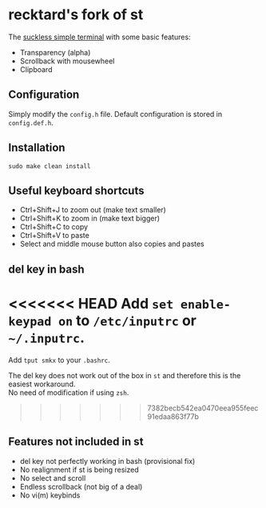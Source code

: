# recktard's fork of st

The [suckless simple terminal](https://st.suckless.org/) with some basic features:

+ Transparency (alpha)
+ Scrollback with mousewheel
+ Clipboard 

## Configuration

Simply modify the `config.h` file. 
Default configuration is stored in `config.def.h`.

## Installation

```
sudo make clean install
```

## Useful keyboard shortcuts

+ Ctrl+Shift+J to zoom out (make text smaller)
+ Ctrl+Shift+K to zoom in (make text bigger)
+ Ctrl+Shift+C to copy
+ Ctrl+Shift+V to paste
+ Select and middle mouse button also copies and pastes

## del key in bash
<<<<<<< HEAD
Add `set enable-keypad on` to `/etc/inputrc` or `~/.inputrc`.
=======
Add `tput smkx` to your `.bashrc`.<br/>

The del key does not work out of the box in `st` and therefore this is the easiest workaround.<br/>
No need of modification if using `zsh`.
>>>>>>> 7382becb542ea0470eea955feec91edaa863f77b

## Features not included in st
+ del key not perfectly working in bash (provisional fix)
+ No realignment if st is being resized
+ No select and scroll
+ Endless scrollback (not big of a deal)
+ No vi(m) keybinds
